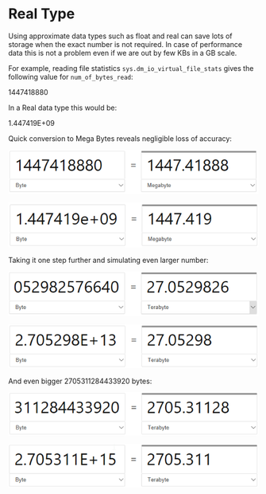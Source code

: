 # Real Type

Using approximate data types such as float and real can save lots of storage when the exact number is not required. In case of performance data this is not a problem even if we are out by few KBs in a GB scale.

For example, reading file statistics `sys.dm_io_virtual_file_stats` gives the following value for `num_of_bytes_read`:

1447418880

In a Real data type this would be:

1.447419E+09

Quick conversion to Mega Bytes reveals negligible loss of accuracy:

![](../../.gitbook/assets/image%20%2810%29.png)

![](../../.gitbook/assets/image%20%2858%29.png)

Taking it one step further and simulating even larger number:

![](../../.gitbook/assets/image%20%2845%29.png)

![](../../.gitbook/assets/image%20%283%29.png)

And even bigger 2705311284433920 bytes:

![](../../.gitbook/assets/image%20%286%29.png)

![](../../.gitbook/assets/image%20%2825%29.png)

